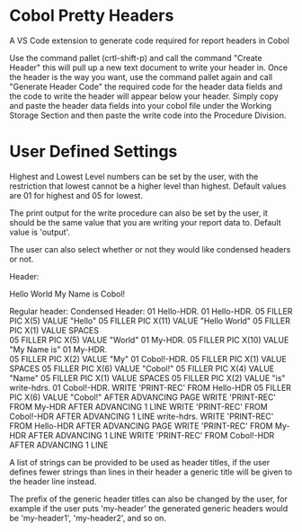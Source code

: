 # Cobol Pretty Headers

A VS Code extension to generate code required for report headers in Cobol

Use the command pallet (crtl-shift-p) and call the command "Create Header" this will pull up a new text document to write your header in. Once the header is the way you want, use the command pallet again and call "Generate Header Code" the required code for the header data fields and the code to write the header will appear below your header. Simply copy and paste the header data fields into your cobol file under the Working Storage Section and then paste the write code into the Procedure Division. 

# User Defined Settings

Highest and Lowest Level numbers can be set by the user, with the restriction that lowest cannot be a higher level than highest. Default values are 01 for highest and 05 for lowest.

The print output for the write procedure can also be set by the user, it should be the same value that you are writing your report data to. Default value is 'output'.

The user can also select whether or not they would like condensed headers or not.

Header:

Hello World
My Name is
Cobol!

Regular header:														Condensed Header:
01 Hello-HDR.														01 Hello-HDR.
	05 FILLER	PIC X(5)	VALUE "Hello"								05 FILLER	PIC X(11)	VALUE "Hello World"	
	05 FILLER	PIC X(1)	VALUE SPACES							
	05 FILLER	PIC X(5)	VALUE "World"							01 My-HDR.
																		05 FILLER	PIC X(10)	VALUE "My Name is"
01 My-HDR.															
	05 FILLER	PIC X(2)	VALUE "My"								01 Cobol!-HDR.
	05 FILLER	PIC X(1)	VALUE SPACES								05 FILLER	PIC X(6)	VALUE "Cobol!"
	05 FILLER	PIC X(4)	VALUE "Name"
	05 FILLER	PIC X(1)	VALUE SPACES
	05 FILLER	PIC X(2)	VALUE "is"
																	write-hdrs.
01 Cobol!-HDR.														WRITE 'PRINT-REC' FROM Hello-HDR
	05 FILLER	PIC X(6)	VALUE "Cobol!"								AFTER ADVANCING PAGE
																	WRITE 'PRINT-REC' FROM My-HDR
																		AFTER ADVANCING 1 LINE
																	WRITE 'PRINT-REC' FROM Cobol!-HDR
																		AFTER ADVANCING 1 LINE
write-hdrs.
WRITE 'PRINT-REC' FROM Hello-HDR
	 AFTER ADVANCING PAGE
WRITE 'PRINT-REC' FROM My-HDR
	 AFTER ADVANCING 1 LINE
WRITE 'PRINT-REC' FROM Cobol!-HDR
	 AFTER ADVANCING 1 LINE

A list of strings can be provided to be used as header titles, if the user defines fewer strings than lines in their header a generic title will be given to the header line instead.

The prefix of the generic header titles can also be changed by the user, for example if the user puts 'my-header' the generated generic headers would be 'my-header1', 'my-header2', and so on.


